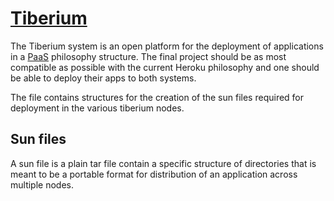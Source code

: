 # [Tiberium](http://tiberium.hive.pt)
The Tiberium system is an open platform for the deployment of applications in a [PaaS](http://en.wikipedia.org/wiki/Platform_as_a_service)
philosophy structure. The final project should be as most compatible as possible with the
current Heroku philosophy and one should be able to deploy their apps to both systems.

The file contains structures for the creation of the sun files required for deployment in the various tiberium nodes.

## Sun files

A sun file is a plain tar file contain a specific structure of directories that is meant to be a portable
format for distribution of an application across multiple nodes.
